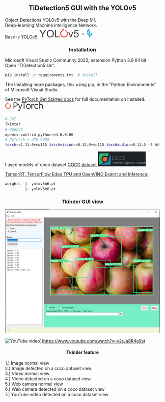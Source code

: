 ## <div align="center">TiDetection5 GUI with the YOLOv5</div>
Object Detections YOLOv5 with the Deep MI.<br> 
Deep-learning Machine Intelligence Network.<br>
Base is [YOLOv5](https://ultralytics.com/yolov5)
![Opencv](doc/yolov5.png)

### <div align="center">Installation</div>
Microsoft Visual Studio Community 2022, extension Python 3.9 64 bit.<br>
Open "TIDetection5.sln".
```bash
pip install -r requirements.txt  # install
```
The Installing more packages, this using pip, in the "Python Environments" of Microsoft Visual Studio.

See the [PyTorch Get Started docs](https://pytorch.org/get-started/locally/) for full documentation on installed.
![Opencv](doc/PyTorch_logo_black.png)
```bash
# GUI
Tkinter
# OpenCV
opencv-contrib-python>=4.6.0.66
# PyTorch + GPU CUDA
torch==1.11.0+cu115 torchvision==0.12.0+cu115 torchaudio==0.11.0 -f https://download.pytorch.org/whl/torch_stable.html
```
I used models of coco dataset [COCO dataset](https://cocodataset.org/#detection-eval)
![Opencv](doc/coco-logo.png)

[TensorRT, TensorFlow Edge TPU and OpenVINO Export and Inference:](https://github.com/ultralytics/yolov5/releases)
```bash
weights -|- yolov5n6.pt
         |- yolov5m6.pt
```
### <div align="center">Tkinder GUI view</div>
![Opencv](doc/gui.png)

![YouTube video](https://img.youtube.com/vi/v2rJa8R4g9s/0.jpg)](https://www.youtube.com/watch?v=v2rJa8R4g9s)
#### <div align="center">Tkinder feature</div>
1.) Image normal view<br> 
2.) Image detected on a coco dataset view<br> 
3.) Video normal view<br> 
4.) Video detected on a coco dataset view<br> 
5.) Web camera normal view<br> 
6.) Web camera detected on a coco dataset view<br> 
7.) YouTube video detected on a coco dataset view<br> 













